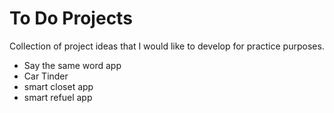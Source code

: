 
# To Do Projects
Collection of project ideas that I would like to develop for practice purposes.

- Say the same word app
- Car Tinder
- smart closet app
- smart refuel app
